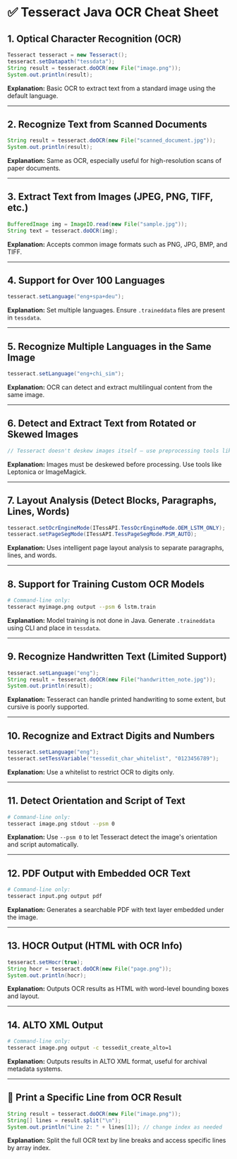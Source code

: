 # ✅ Tesseract Java OCR Cheat Sheet

## 1. Optical Character Recognition (OCR)
```java
Tesseract tesseract = new Tesseract();
tesseract.setDatapath("tessdata");
String result = tesseract.doOCR(new File("image.png"));
System.out.println(result);
```
**Explanation:** Basic OCR to extract text from a standard image using the default language.

---

## 2. Recognize Text from Scanned Documents
```java
String result = tesseract.doOCR(new File("scanned_document.jpg"));
System.out.println(result);
```
**Explanation:** Same as OCR, especially useful for high-resolution scans of paper documents.

---

## 3. Extract Text from Images (JPEG, PNG, TIFF, etc.)
```java
BufferedImage img = ImageIO.read(new File("sample.jpg"));
String text = tesseract.doOCR(img);
```
**Explanation:** Accepts common image formats such as PNG, JPG, BMP, and TIFF.

---

## 4. Support for Over 100 Languages
```java
tesseract.setLanguage("eng+spa+deu");
```
**Explanation:** Set multiple languages. Ensure `.traineddata` files are present in `tessdata`.

---

## 5. Recognize Multiple Languages in the Same Image
```java
tesseract.setLanguage("eng+chi_sim");
```
**Explanation:** OCR can detect and extract multilingual content from the same image.

---

## 6. Detect and Extract Text from Rotated or Skewed Images
```java
// Tesseract doesn't deskew images itself — use preprocessing tools like ImageMagick.
```
**Explanation:** Images must be deskewed before processing. Use tools like Leptonica or ImageMagick.

---

## 7. Layout Analysis (Detect Blocks, Paragraphs, Lines, Words)
```java
tesseract.setOcrEngineMode(ITessAPI.TessOcrEngineMode.OEM_LSTM_ONLY);
tesseract.setPageSegMode(ITessAPI.TessPageSegMode.PSM_AUTO);
```
**Explanation:** Uses intelligent page layout analysis to separate paragraphs, lines, and words.

---

## 8. Support for Training Custom OCR Models
```bash
# Command-line only:
tesseract myimage.png output --psm 6 lstm.train
```
**Explanation:** Model training is not done in Java. Generate `.traineddata` using CLI and place in `tessdata`.

---

## 9. Recognize Handwritten Text (Limited Support)
```java
tesseract.setLanguage("eng");
String result = tesseract.doOCR(new File("handwritten_note.jpg"));
System.out.println(result);
```
**Explanation:** Tesseract can handle printed handwriting to some extent, but cursive is poorly supported.

---

## 10. Recognize and Extract Digits and Numbers
```java
tesseract.setLanguage("eng");
tesseract.setTessVariable("tessedit_char_whitelist", "0123456789");
```
**Explanation:** Use a whitelist to restrict OCR to digits only.

---

## 11. Detect Orientation and Script of Text
```bash
# Command-line only:
tesseract image.png stdout --psm 0
```
**Explanation:** Use `--psm 0` to let Tesseract detect the image's orientation and script automatically.

---

## 12. PDF Output with Embedded OCR Text
```bash
# Command-line only:
tesseract input.png output pdf
```
**Explanation:** Generates a searchable PDF with text layer embedded under the image.

---

## 13. HOCR Output (HTML with OCR Info)
```java
tesseract.setHocr(true);
String hocr = tesseract.doOCR(new File("page.png"));
System.out.println(hocr);
```
**Explanation:** Outputs OCR results as HTML with word-level bounding boxes and layout.

---

## 14. ALTO XML Output
```bash
# Command-line only:
tesseract image.png output -c tessedit_create_alto=1
```
**Explanation:** Outputs results in ALTO XML format, useful for archival metadata systems.

---

## 📌 Print a Specific Line from OCR Result
```java
String result = tesseract.doOCR(new File("image.png"));
String[] lines = result.split("\n");
System.out.println("Line 2: " + lines[1]); // change index as needed
```
**Explanation:** Split the full OCR text by line breaks and access specific lines by array index.

